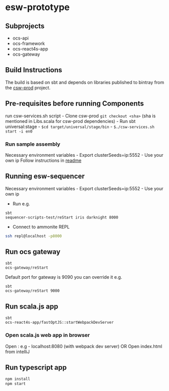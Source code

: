 # esw-prototype


## Subprojects

* ocs-api 
* ocs-framework
* ocs-react4s-app
* ocs-gateway

## Build Instructions

The build is based on sbt and depends on libraries published to bintray from the 
[csw-prod](https://github.com/tmtsoftware/csw-prod) project.


## Pre-requisites before running Components

run csw-services.sh script
    - Clone csw-prod
    ```git checkout <sha>```
     (sha is mentioned in Libs.scala for csw-prod dependencies)
    - Run sbt universal:stage
    - ```$cd target/universal/stage/bin```
    - ```$./csw-services.sh start -i en0```

### Run sample assembly
Necessary environment variables  - 
Export clusterSeeds=ip:5552 - Use your own ip
Follow instructions in [readme](https://github.com/Poorva17/sample-assembly-hcd)

## Running esw-sequencer
Necessary environment variables  -
Export clusterSeeds=ip:5552 - Use your own ip
 - Run e.g. 
 ```sbtshell
sbt 
sequencer-scripts-test/reStart iris darknight 8000

```

- Connect to ammonite REPL
```bash
ssh repl@localhost -p8000
```
  

## Run ocs gateway
```sbtshell
sbt
ocs-gateway/reStart
```
Default port for gateway is 9090 you can override it 
e.g.
```sbtshell
sbt
ocs-gateway/reStart 9000
```

## Run scala.js app
```sbtshell
sbt
ocs-react4s-app/fastOptJS::startWebpackDevServer
```

### Open scala.js web app in browser
Open <HOST>:<PORT> 
e.g - localhost:8080 (with webpack dev server)
OR
Open index.html from intelliJ
 
## Run typescript app

```javascript 
npm install
npm start
```

